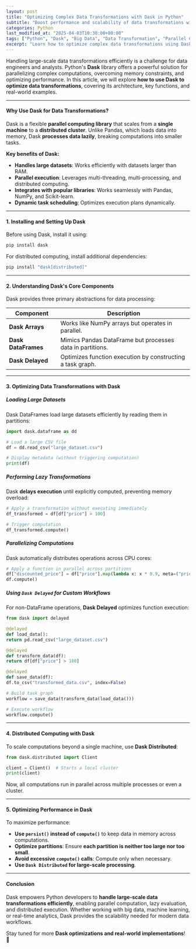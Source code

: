 ```yaml
---
layout: post
title: "Optimizing Complex Data Transformations with Dask in Python"
subtitle: "Boost performance and scalability of data transformations with Dask's parallel computing capabilities"
categories: Python
last_modified_at: "2025-04-03T10:30:00+00:00"
tags: ["Python", "Dask", "Big Data", "Data Transformation", "Parallel Computing"]
excerpt: "Learn how to optimize complex data transformations using Dask in Python. Discover parallel computing techniques to handle large datasets efficiently."
---
```

Handling large-scale data transformations efficiently is a challenge for data engineers and analysts. Python's **Dask** library offers a powerful solution for parallelizing complex computations, overcoming memory constraints, and optimizing performance. In this article, we will explore **how to use Dask to optimize data transformations**, covering its architecture, key functions, and real-world examples.

---

#### Why Use Dask for Data Transformations?

Dask is a flexible **parallel computing library** that scales from a **single machine** to a **distributed cluster**. Unlike Pandas, which loads data into memory, Dask **processes data lazily**, breaking computations into smaller tasks.

**Key benefits of Dask:**

- **Handles large datasets**: Works efficiently with datasets larger than RAM.
- **Parallel execution**: Leverages multi-threading, multi-processing, and distributed computing.
- **Integrates with popular libraries**: Works seamlessly with Pandas, NumPy, and Scikit-learn.
- **Dynamic task scheduling**: Optimizes execution plans dynamically.

---

#### 1. Installing and Setting Up Dask

Before using Dask, install it using:

```bash  
pip install dask  
```

For distributed computing, install additional dependencies:

```bash  
pip install "dask[distributed]"  
```

---

#### 2. Understanding Dask's Core Components

Dask provides three primary abstractions for data processing:

| Component       | Description |
|----------------|-------------|
| **Dask Arrays** | Works like NumPy arrays but operates in parallel. |
| **Dask DataFrames** | Mimics Pandas DataFrame but processes data in partitions. |
| **Dask Delayed** | Optimizes function execution by constructing a task graph. |

---

#### 3. Optimizing Data Transformations with Dask

##### Loading Large Datasets

Dask DataFrames load large datasets efficiently by reading them in partitions:

```python  
import dask.dataframe as dd

# Load a large CSV file
df = dd.read_csv("large_dataset.csv")

# Display metadata (without triggering computation)
print(df)  
```

##### Performing Lazy Transformations

Dask **delays execution** until explicitly computed, preventing memory overload:

```python
# Apply a transformation without executing immediately
df_transformed = df[df["price"] > 100]

# Trigger computation
df_transformed.compute()  
```

##### Parallelizing Computations

Dask automatically distributes operations across CPU cores:

```python
# Apply a function in parallel across partitions
df["discounted_price"] = df["price"].map(lambda x: x * 0.9, meta=("price", "f8"))  
df.compute()  
```

##### Using `Dask Delayed` for Custom Workflows

For non-DataFrame operations, **Dask Delayed** optimizes function execution:

```python  
from dask import delayed

@delayed  
def load_data():  
return pd.read_csv("large_dataset.csv")

@delayed  
def transform_data(df):  
return df[df["price"] > 100]

@delayed  
def save_data(df):  
df.to_csv("transformed_data.csv", index=False)

# Build task graph
workflow = save_data(transform_data(load_data()))

# Execute workflow
workflow.compute()  
```

---

#### 4. Distributed Computing with Dask

To scale computations beyond a single machine, use **Dask Distributed**:

```python  
from dask.distributed import Client

client = Client()  # Starts a local cluster  
print(client)  
```

Now, all computations run in parallel across multiple processes or even a cluster.

---

#### 5. Optimizing Performance in Dask

To maximize performance:

- **Use `persist()` instead of `compute()`** to keep data in memory across computations.
- **Optimize partitions**: Ensure **each partition is neither too large nor too small**.
- **Avoid excessive `compute()` calls**: Compute only when necessary.
- **Use `Dask Distributed` for large-scale processing**.

---

#### Conclusion

Dask empowers Python developers to **handle large-scale data transformations efficiently**, enabling parallel computation, lazy evaluation, and distributed execution. Whether working with big data, machine learning, or real-time analytics, Dask provides the scalability needed for modern data workflows.

Stay tuned for more **Dask optimizations and real-world implementations**! 🚀  

